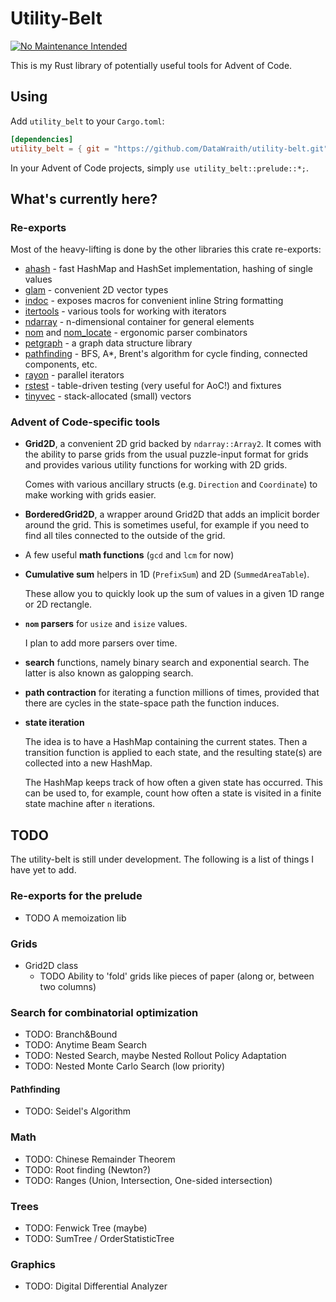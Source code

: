 # Utility-Belt

[![No Maintenance Intended](http://unmaintained.tech/badge.svg)](http://unmaintained.tech/)

This is my Rust library of potentially useful tools for Advent of Code.

## Using

Add `utility_belt` to your `Cargo.toml`:

```toml
[dependencies]
utility_belt = { git = "https://github.com/DataWraith/utility-belt.git" }
```

In your Advent of Code projects, simply `use utility_belt::prelude::*;`.

## What's currently here?

### Re-exports

Most of the heavy-lifting is done by the other libraries this crate re-exports:

- [ahash](https://docs.rs/ahash) - fast HashMap and HashSet implementation, hashing of single values
- [glam](https://docs.rs/glam) - convenient 2D vector types
- [indoc](https://docs.rs/indoc) - exposes macros for convenient inline String formatting
- [itertools](https://docs.rs/itertools) - various tools for working with iterators
- [ndarray](https://docs.rs/ndarray) - n-dimensional container for general elements
- [nom](https://docs.rs/nom) and [nom_locate](https://docs.rs/nom_locate/latest/nom_locate/) - ergonomic parser combinators
- [petgraph](https://docs.rs/petgraph) - a graph data structure library
- [pathfinding](https://docs.rs/pathfinding) - BFS, A*, Brent's algorithm for cycle finding, connected components, etc.
- [rayon](https://docs.rs/rayon) - parallel iterators
- [rstest](https://docs.rs/rstest) - table-driven testing (very useful for AoC!) and fixtures
- [tinyvec](https://docs.rs/tinyvec) - stack-allocated (small) vectors

### Advent of Code-specific tools

- **Grid2D**, a convenient 2D grid backed by `ndarray::Array2`. It comes with
  the ability to parse grids from the usual puzzle-input format for grids and
  provides various utility functions for working with 2D grids.

  Comes with various ancillary structs (e.g. `Direction` and `Coordinate`) to
  make working with grids easier.

- **BorderedGrid2D**, a wrapper around Grid2D that adds an implicit border
  around the grid. This is sometimes useful, for example if you need to find
  all tiles connected to the outside of the grid.

- A few useful **math functions** (`gcd` and `lcm` for now)

- **Cumulative sum** helpers in 1D (`PrefixSum`) and 2D (`SummedAreaTable`).

  These allow you to quickly look up the sum of values in a given 1D range or 2D
  rectangle.

- **`nom` parsers** for `usize` and `isize` values.

  I plan to add more parsers over time.

- **search** functions, namely binary search and exponential search. The latter
  is also known as galopping search.

- **path contraction** for iterating a function millions of times, provided that
  there are cycles in the state-space path the function induces.

- **state iteration**

  The idea is to have a HashMap containing the current states. Then a transition
  function is applied to each state, and the resulting state(s) are collected into
  a new HashMap.

  The HashMap keeps track of how often a given state has occurred. This can be
  used to, for example, count how often a state is visited in a finite state
  machine after `n` iterations.

## TODO

The utility-belt is still under development. The following is a list of things I
have yet to add.

### Re-exports for the prelude

- TODO A memoization lib

### Grids

- Grid2D class
  - TODO Ability to 'fold' grids like pieces of paper (along or, between two columns)

### Search for combinatorial optimization

- TODO: Branch&Bound
- TODO: Anytime Beam Search
- TODO: Nested Search, maybe Nested Rollout Policy Adaptation
- TODO: Nested Monte Carlo Search (low priority)

#### Pathfinding

- TODO: Seidel's Algorithm

### Math

- TODO: Chinese Remainder Theorem
- TODO: Root finding (Newton?)
- TODO: Ranges (Union, Intersection, One-sided intersection)

### Trees

- TODO: Fenwick Tree (maybe)
- TODO: SumTree / OrderStatisticTree

### Graphics

- TODO: Digital Differential Analyzer
